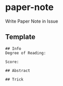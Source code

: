 # paper-note
Write Paper Note in Issue

## Template
```
## Info
Degree of Reading: 

Score: 

## Abstract

## Trick

```
